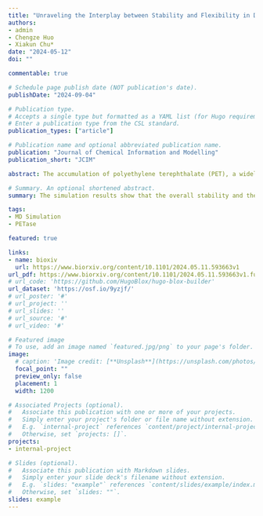```yaml
---
title: "Unraveling the Interplay between Stability and Flexibility in Design of Polyethylene Terephthalate (PET) Hydrolases"
authors:
- admin
- Chengze Huo
- Xiakun Chu*
date: "2024-05-12"
doi: ""

commentable: true

# Schedule page publish date (NOT publication's date).
publishDate: "2024-09-04"

# Publication type.
# Accepts a single type but formatted as a YAML list (for Hugo requirements).
# Enter a publication type from the CSL standard.
publication_types: ["article"]

# Publication name and optional abbreviated publication name.
publication: "Journal of Chemical Information and Modelling"
publication_short: "JCIM"

abstract: The accumulation of polyethylene terephthalate (PET), a widely used polyester plastic in packaging and textiles, poses a global environmental crisis. Biodegradation presents a promising strategy for PET recycling, with PET hydrolases (PETase) undertaking the task at the molecular level. Unfortunately, due to its low thermostability, PETase can only operate at ambient temperatures with low PET depolymerization efficiency, hindering its practical application in industry. Currently, efforts to engineer PETase have primarily focused on enhancing its thermostability. However, increased stability often reduces the structural dynamics necessary for substrate binding, potentially slowing down the enzymatic activity. To elucidate the delicate balance between stability and flexibility in optimizing PETase catalytic activity, we performed theoretical investigations on both wild-type PETase (WT-PETase) and a thermophilic variant (Thermo-PETase) using molecular dynamics simulations and frustration analysis. Despite being initially designed to stabilize the native structure of enzyme, our findings reveal that Thermo-PETase exhibits an unprecedented increase in structural flexibility at the PET binding and catalytic sites, beneficial for substrate recruitment and product release, compared to WT-PETase. Upon PET binding, we observed that structural dynamics of Thermo-PETase are largely quenched, facilitating subsequent chemical reactions. Compared to WT-PETase, Thermo-PETase forms more extensive interactions with PET, resulting in a higher population of catalytically competent enzyme-substrate states, thus contributing to increased catalytic activity. Our theoretical results are consistent with experimental findings and further suggest that Thermo-PETase exhibits higher catalytic activity than WTPETase across a broad temperature range by leveraging stability and flexibility at high and low temperatures, respectively. Our findings offer valuable insights into how PETase optimizes its enzymatic performance by balancing stability and flexibility, paving the way for future PETase design strategies.

# Summary. An optional shortened abstract.
summary: The simulation results show that the overall stability and the flexibility of active site can be decoupled.

tags:
- MD Simulation
- PETase

featured: true

links:
- name: bioxiv
  url: https://www.biorxiv.org/content/10.1101/2024.05.11.593663v1
url_pdf: https://www.biorxiv.org/content/10.1101/2024.05.11.593663v1.full.pdf
# url_code: 'https://github.com/HugoBlox/hugo-blox-builder'
url_dataset: 'https://osf.io/9yzjf/'
# url_poster: '#'
# url_project: ''
# url_slides: ''
# url_source: '#'
# url_video: '#'

# Featured image
# To use, add an image named `featured.jpg/png` to your page's folder. 
image:
  # caption: 'Image credit: [**Unsplash**](https://unsplash.com/photos/s9CC2SKySJM)'
  focal_point: ""
  preview_only: false
  placement: 1
  width: 1200

# Associated Projects (optional).
#   Associate this publication with one or more of your projects.
#   Simply enter your project's folder or file name without extension.
#   E.g. `internal-project` references `content/project/internal-project/index.md`.
#   Otherwise, set `projects: []`.
projects:
- internal-project

# Slides (optional).
#   Associate this publication with Markdown slides.
#   Simply enter your slide deck's filename without extension.
#   E.g. `slides: "example"` references `content/slides/example/index.md`.
#   Otherwise, set `slides: ""`.
slides: example
---
```


